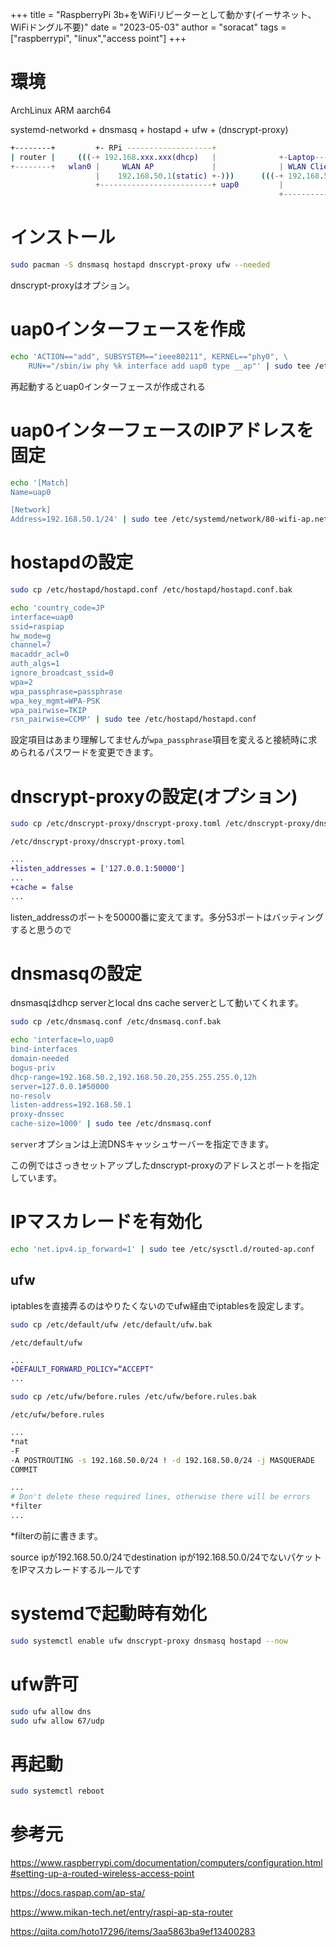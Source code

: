 +++
title = "RaspberryPi 3b+をWiFiリピーターとして動かす(イーサネット、WiFiドングル不要)"
date = "2023-05-03"
author = "soracat"
tags = ["raspberrypi", "linux","access point"]
+++

# 環境

ArchLinux ARM aarch64

systemd-networkd + dnsmasq + hostapd + ufw + (dnscrypt-proxy) 

```bash
+--------+         +- RPi -------------------+
| router |     (((-+ 192.168.xxx.xxx(dhcp)   |              +-Laptop-------------+
+--------+   wlan0 |     WLAN AP             |              | WLAN Client        |
                   |    192.168.50.1(static) +-)))      (((-+ 192.168.50.x(dhcp) |
                   +-------------------------+ uap0         |                    |
                                                            +--------------------+
```

# インストール

```bash
sudo pacman -S dnsmasq hostapd dnscrypt-proxy ufw --needed
```

dnscrypt-proxyはオプション。

# uap0インターフェースを作成

```bash
echo 'ACTION=="add", SUBSYSTEM=="ieee80211", KERNEL=="phy0", \
    RUN+="/sbin/iw phy %k interface add uap0 type __ap"' | sudo tee /etc/udev/rules.d/90-uap0.rules
```

再起動するとuap0インターフェースが作成される

# uap0インターフェースのIPアドレスを固定

```bash
echo '[Match]
Name=uap0

[Network]
Address=192.168.50.1/24' | sudo tee /etc/systemd/network/80-wifi-ap.network
```

# hostapdの設定

```bash
sudo cp /etc/hostapd/hostapd.conf /etc/hostapd/hostapd.conf.bak

echo 'country_code=JP
interface=uap0
ssid=raspiap
hw_mode=g
channel=7
macaddr_acl=0
auth_algs=1
ignore_broadcast_ssid=0
wpa=2
wpa_passphrase=passphrase
wpa_key_mgmt=WPA-PSK
wpa_pairwise=TKIP
rsn_pairwise=CCMP' | sudo tee /etc/hostapd/hostapd.conf
```

設定項目はあまり理解してませんが`wpa_passphrase`項目を変えると接続時に求められるパスワードを変更できます。

# dnscrypt-proxyの設定(オプション)

```bash
sudo cp /etc/dnscrypt-proxy/dnscrypt-proxy.toml /etc/dnscrypt-proxy/dnscrypt-proxy.toml.bak
```

`/etc/dnscrypt-proxy/dnscrypt-proxy.toml`

```diff
...
+listen_addresses = ['127.0.0.1:50000']
...
+cache = false
...
```

listen_addressのポートを50000番に変えてます。多分53ポートはバッティングすると思うので

# dnsmasqの設定

dnsmasqはdhcp serverとlocal dns cache serverとして動いてくれます。

```bash
sudo cp /etc/dnsmasq.conf /etc/dnsmasq.conf.bak

echo 'interface=lo,uap0
bind-interfaces
domain-needed
bogus-priv
dhcp-range=192.168.50.2,192.168.50.20,255.255.255.0,12h
server=127.0.0.1#50000
no-resolv
listen-address=192.168.50.1
proxy-dnssec
cache-size=1000' | sudo tee /etc/dnsmasq.conf
```

`server`オプションは上流DNSキャッシュサーバーを指定できます。

この例ではさっきセットアップしたdnscrypt-proxyのアドレスとポートを指定しています。

# IPマスカレードを有効化

```bash
echo 'net.ipv4.ip_forward=1' | sudo tee /etc/sysctl.d/routed-ap.conf
```

## ufw

iptablesを直接弄るのはやりたくないのでufw経由でiptablesを設定します。

```bash
sudo cp /etc/default/ufw /etc/default/ufw.bak
```

`/etc/default/ufw`

```diff
...
+DEFAULT_FORWARD_POLICY=“ACCEPT"
...
```

```bash
sudo cp /etc/ufw/before.rules /etc/ufw/before.rules.bak
```

`/etc/ufw/before.rules`

```bash
...
*nat
-F
-A POSTROUTING -s 192.168.50.0/24 ! -d 192.168.50.0/24 -j MASQUERADE
COMMIT

...
# Don't delete these required lines, otherwise there will be errors
*filter
...
```

*filterの前に書きます。

source ipが192.168.50.0/24でdestination ipが192.168.50.0/24でないパケットをIPマスカレードするルールです

# systemdで起動時有効化

```bash
sudo systemctl enable ufw dnscrypt-proxy dnsmasq hostapd --now
```

# ufw許可

```bash
sudo ufw allow dns
sudo ufw allow 67/udp
```

# 再起動

```bash
sudo systemctl reboot
```

# 参考元

https://www.raspberrypi.com/documentation/computers/configuration.html#setting-up-a-routed-wireless-access-point

https://docs.raspap.com/ap-sta/

https://www.mikan-tech.net/entry/raspi-ap-sta-router

https://qiita.com/hoto17296/items/3aa5863ba9ef13400283